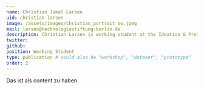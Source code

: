 ```yaml
---
name: Christian Jamal Larsen
uid: christian-larsen
image: /assets/images/christian_portrait_sw.jpeg
mail: larsen@technologiestiftung-berlin.de
description: Christian Larsen is working student at the Ideation & Prototyping Lab of the Technology Foundation Berlin and supports the Open Traffic Count team. He studies Urban and Regional Planning (B.Sc) at the TU Berlin.
twitter:
github:
position: Working Student
type: publication # could also be "workshop", "dataset", "prototype"
order: 2
---
```


Das ist als content zu haben
